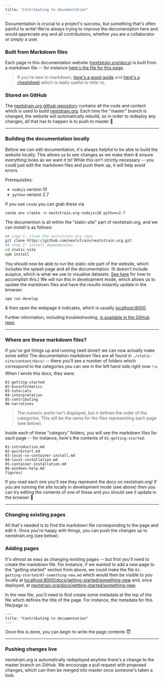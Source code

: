```yaml
---
title: "Contributing to documentation"
---
```


Documentation is crucial to a project's success, but something that's often painful to write!
We're always trying to improve the documentation here and would appreciate any and all contributions, whether you are a collaborator or simply a user.

### Built from Markdown files

Each page in this documentation website ([nextstrain.org/docs](https://nextstrain.org/docs)) is built from a markdown file -- for instance [here's the file for this page](https://github.com/nextstrain/nextstrain.org/blob/master/static-site/content/docs/05-contributing/04-development.md). 


> If you're new to markdown, [here's a good guide](https://guides.github.com/features/mastering-markdown/) and [here's a cheatsheet](https://github.com/adam-p/markdown-here/wiki/Markdown-Cheatsheet) which is really useful to refer to. 


### Stored on GitHub

The [nextstrain.org github repository](https://github.com/nextstrain/nextstrain.org) contains all the code and content which is used to build [nextstrain.org](https://nextstrain.org).
Each time the "master" branch is changed, the website will automatically rebuild, so in order to redeploy any changes, all that has to happen is to push to master 🙌

--- 

### Building the documentation locally

Before we can edit documentation, it's always helpful to be able to build the website locally.
This allows us to see changes as we make them & ensure everything looks as we want it to!
While this isn't strictly necessary -- you could just edit the markdown files and push them up, it will help avoid errors.

Prerequisites:
* `nodejs` version 10
* `python` version 2.7

If you use `conda` you can grab these via 
```
conda env create -n nextstrain.org nodejs=10 python=2.7
```


The documention is all within the "static-site" part of nextstrain.org, and we can install is as follows:

```bash
## step 1: clone the nextstrain.org repo
git clone https://github.com/nextstrain/nextstrain.org.git
## step 2: install dependencies
cd static-site
npm install
```

You should now be able to run the static-site part of the website, which includes the splash page and all the documentation.
(It doesn't include auspice, which is what we use to visualise datasets. [See here](https://github.com/nextstrain/nextstrain.org#build-nextstrainorg-locally) for how to accomplish this.)
We will run this in development mode, which allows us to update the markdown files and have the results instantly update in the browser:

```
npm run develop
```
& then open the webpage it indicates, which is usually [localhost:8000](http://localhost:8000).


Further information, including troubleshooting, [is available in the GitHub repo](https://github.com/nextstrain/nextstrain.org/tree/master/static-site).

---

### Where are these markdown files?

If you've got things up and running (well done!) we can now actually make some edits!
The documentation markdown files are all found in `./static-site/content/docs/` -- there you'll see a number of folders which correspond to the categories you can see in the left hand side right now 👈. When I wrote this docs, they were:
```
01-getting-started
02-bioinformatics
03-tutorials
04-interpretation
05-contributing
06-narratives
```
> The numeric prefix isn't displayed, but it defines the order of the categories. This will be the same for the files representing each page (see below).

Inside each of these "category" folders, you will see the markdown files for each page -- for instance, here's the contents of `01-getting-started`:
```
01-introduction.md
02-quickstart.md
03-local-vs-container-install.md
04-local-installation.md
05-container-installation.md
06-windows-help.md
figures/
```

If you read each one you'll see they represent the docs on nextstrain.org!
If you are running the site locally in development mode (see above) then you can try editing the contents of one of these and you should see it update in the browser 🤩

---

### Changing existing pages

All that's needed is to find the markdown file corresponding to the page and edit it.
Once you're happy with things, you can push the changes up to nextstrain.org (see below).

### Adding pages

It's _almost_ as easy as changing existing pages -- but first you'll need to create the markdown file.
For instance, if we wanted to add a new page to the "getting started" section from above, we could make the file `01-getting-started/07-something-new.md` which would then be visible to you locally at [localhost:8000/docs/getting-started/something-new](http://localhost:8000/docs/getting-started/something-new) and, once deployed, at [nextstrain.org/docs/getting-started/something-new](https://nextstrain.org/docs/getting-started/something-new).

In the new file, you'll need to first create some metadata at the top of the file which defines the title of the page. For instance, the metadata for this file/page is:

```
---
title: "Contributing to documentation"
---
```

Once this is done, you can begin to write the page contents 😇

---

### Pushing changes live

nextstrain.org is automatically redeployed anytime there's a change to the master branch on GitHub.
We encourage a pull request with proposed changes, which can then be merged into master once someone's taken a look.

